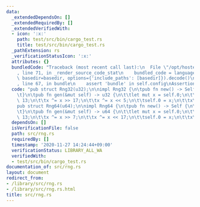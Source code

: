 ```yaml
---
data:
  _extendedDependsOn: []
  _extendedRequiredBy: []
  _extendedVerifiedWith:
  - icon: ':x:'
    path: test/src/bin/cargo_test.rs
    title: test/src/bin/cargo_test.rs
  _pathExtension: rs
  _verificationStatusIcon: ':x:'
  attributes: {}
  bundledCode: "Traceback (most recent call last):\n  File \"/opt/hostedtoolcache/Python/3.9.0/x64/lib/python3.9/site-packages/onlinejudge_verify/documentation/build.py\"\
    , line 71, in _render_source_code_stat\n    bundled_code = language.bundle(stat.path,\
    \ basedir=basedir, options={'include_paths': [basedir]}).decode()\n  File \"/opt/hostedtoolcache/Python/3.9.0/x64/lib/python3.9/site-packages/onlinejudge_verify/languages/user_defined.py\"\
    , line 67, in bundle\n    assert 'bundle' in self.config\nAssertionError\n"
  code: "pub struct Rng32(u32);\n\nimpl Rng32 {\n\tpub fn new() -> Self {\n\t\tRng32(2_463_534_242)\n\
    \t}\n\tpub fn gen(&mut self) -> u32 {\n\t\tlet mut x = self.0;\n\t\tx ^= x <<\
    \ 13;\n\t\tx ^= x >> 17;\n\t\tx ^= x << 5;\n\t\tself.0 = x;\n\t\tx\n\t}\n}\n\n\
    pub struct Rng64(u64);\n\nimpl Rng64 {\n\tpub fn new() -> Self {\n\t\tRng64(88_172_645_463_325_252)\n\
    \t}\n\tpub fn gen(&mut self) -> u64 {\n\t\tlet mut x = self.0;\n\t\tx ^= x <<\
    \ 13;\n\t\tx ^= x >> 7;\n\t\tx ^= x << 17;\n\t\tself.0 = x;\n\t\tx\n\t}\n}\n"
  dependsOn: []
  isVerificationFile: false
  path: src/rng.rs
  requiredBy: []
  timestamp: '2020-11-27 14:24:44+09:00'
  verificationStatus: LIBRARY_ALL_WA
  verifiedWith:
  - test/src/bin/cargo_test.rs
documentation_of: src/rng.rs
layout: document
redirect_from:
- /library/src/rng.rs
- /library/src/rng.rs.html
title: src/rng.rs
---
```


